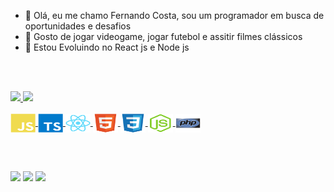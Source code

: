 - 👋 Olá, eu me chamo Fernando Costa, sou um programador em busca de oportunidades e desafios
- 👀 Gosto de jogar videogame, jogar futebol e assitir filmes clássicos
- 🌱 Estou Evoluindo no React js e Node js

<br /><br />
<div>
  <a href="https://github.com/nandoProgrammer">
  <img height="150em" src="https://github-readme-stats.vercel.app/api?username=nandoProgrammer&show_icons=true&theme=dracula&include_all_commits=true&count_private=true"/>
  <img height="150" src="https://github-readme-stats.vercel.app/api/top-langs/?username=nandoProgrammer&layout=compact&langs_count=7&theme=dracula"/>
</div>

<div style="display: inline_block"><br>
  <img align="center"  height="30" width="40" src="https://raw.githubusercontent.com/devicons/devicon/master/icons/javascript/javascript-plain.svg">
  <img align="center"  height="30" width="40" src="https://raw.githubusercontent.com/devicons/devicon/master/icons/typescript/typescript-plain.svg">
  <img align="center"  height="30" width="40" src="https://raw.githubusercontent.com/devicons/devicon/master/icons/react/react-original.svg">
  <img align="center"  height="30" width="40" src="https://raw.githubusercontent.com/devicons/devicon/master/icons/html5/html5-original.svg">
  <img align="center"  height="30" width="40" src="https://raw.githubusercontent.com/devicons/devicon/master/icons/css3/css3-original.svg"> 
  <img align="center"  height="30" width="40" src="https://raw.githubusercontent.com/devicons/devicon/master/icons/nodejs/nodejs-original.svg"> 
  <img align="center"  height="30" width="40" src="https://raw.githubusercontent.com/devicons/devicon/master/icons/php/php-original.svg"> 
</div>
  
<br /><br />
<div> 
  <a href="https://www.instagram.com/fernandocosta_ff" target="_blank"><img src="https://img.shields.io/badge/-Instagram-%23E4405F?style=for-the-badge&logo=instagram&logoColor=white" target="_blank"></a>  
  <a href = "mailto:nandinhop.costa@gmail.com"><img src="https://img.shields.io/badge/-Gmail-%23333?style=for-the-badge&logo=gmail&logoColor=white" target="_blank"></a>
  <a href="https://www.linkedin.com/in/fernando-pereira-costa-02b191154" target="_blank"><img src="https://img.shields.io/badge/-LinkedIn-%230077B5?style=for-the-badge&logo=linkedin&logoColor=white" target="_blank"></a> 
</div>

